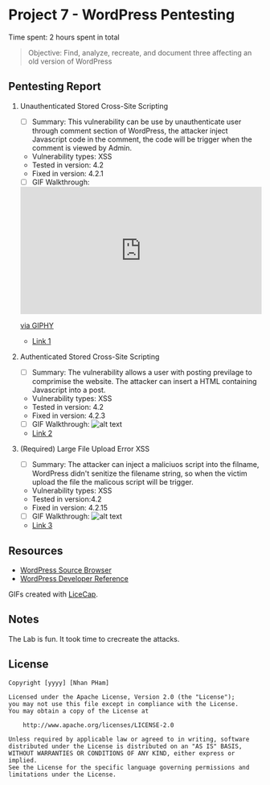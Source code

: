 # Project 7 - WordPress Pentesting

Time spent: 2 hours spent in total

> Objective: Find, analyze, recreate, and document three affecting an old version of WordPress

## Pentesting Report

1. Unauthenticated Stored Cross-Site Scripting
    - [ ] Summary: 
        This vulnerability can be use by unauthenticate user through comment section of WordPress, the attacker inject Javascript code in the comment, the code will be trigger when the comment is viewed by Admin. 
        
    - Vulnerability types: XSS
    - Tested in version: 4.2
    - Fixed in version: 4.2.1
    - [ ] GIF Walkthrough: 
    <iframe src="https://giphy.com/embed/3o7aCWIigNg4XGF0RO" width="480" height="253" frameBorder="0" class="giphy-embed" allowFullScreen></iframe><p><a href="https://giphy.com/gifs/3o7aCWIigNg4XGF0RO">via GIPHY</a></p>
    
    - [Link 1](http://klikki.fi/adv/wordpress2.html)
1. Authenticated Stored Cross-Site Scripting 
    - [ ] Summary: The vulnerability allows a user with posting previlage to comprimise the website. The attacker can insert a  HTML containing Javascript into a post.
    - Vulnerability types: XSS
    - Tested in version: 4.2
    - Fixed in version: 4.2.3
    - [ ] GIF Walkthrough: 
    ![alt text](https://github.com/dannyp65/CyberSecurity-CodePath_Week7_Lab/demo2.gif)
    - [Link 2](https://klikki.fi/adv/wordpress3.html)
1. (Required) Large File Upload Error XSS
    - [ ] Summary: The attacker can inject a maliciuos script into the filname, WordPress didn't senitize the filename string, so when the victim upload the file the malicous script will be trigger.
    - Vulnerability types: XSS
    - Tested in version:4.2
    - Fixed in version: 4.2.15
    - [ ] GIF Walkthrough: 
    ![alt text](https://github.com/dannyp65/CyberSecurity-CodePath_Week7_Lab/demo3.gif)
    - [Link 3](https://hackerone.com/reports/203515)


## Resources

- [WordPress Source Browser](https://core.trac.wordpress.org/browser/)
- [WordPress Developer Reference](https://developer.wordpress.org/reference/)

GIFs created with [LiceCap](http://www.cockos.com/licecap/).

## Notes

The Lab is fun. It took time to crecreate the attacks. 

## License

    Copyright [yyyy] [Nhan PHam]

    Licensed under the Apache License, Version 2.0 (the "License");
    you may not use this file except in compliance with the License.
    You may obtain a copy of the License at

        http://www.apache.org/licenses/LICENSE-2.0

    Unless required by applicable law or agreed to in writing, software
    distributed under the License is distributed on an "AS IS" BASIS,
    WITHOUT WARRANTIES OR CONDITIONS OF ANY KIND, either express or implied.
    See the License for the specific language governing permissions and
    limitations under the License.
